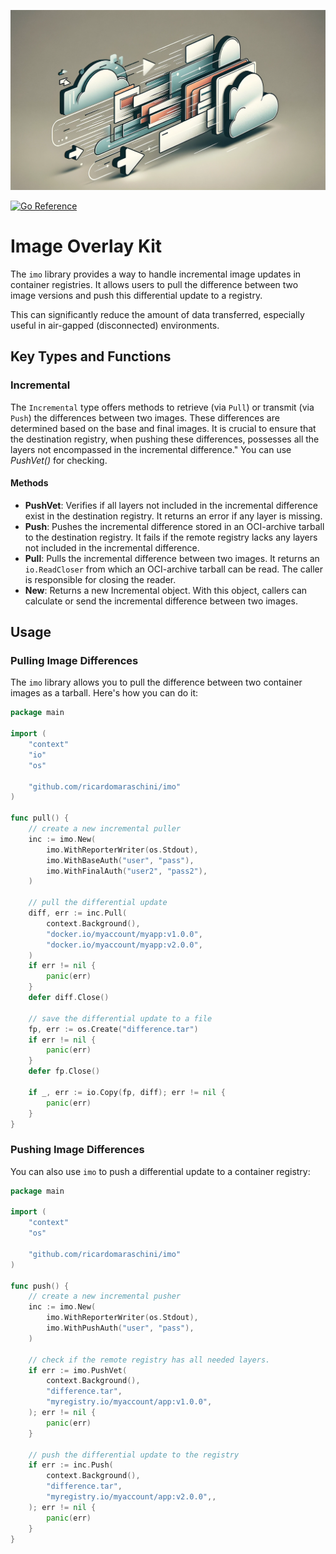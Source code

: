 <p align="center">
    <img src="banner.png" alt="Banner">
</p>

[![Go Reference](https://pkg.go.dev/badge/github.com/ricardomaraschini/imo.svg)](https://pkg.go.dev/github.com/ricardomaraschini/imo)

# Image Overlay Kit

The `imo` library provides a way to handle incremental image
updates in container registries. It allows users to pull the
difference between two image versions and push this differential
update to a registry.

This can significantly reduce the amount of data transferred,
especially useful in air-gapped (disconnected) environments.

## Key Types and Functions

### Incremental

The `Incremental` type offers methods to retrieve (via `Pull`) or transmit
(via `Push`) the differences between two images. These differences are determined
based on the base and final images. It is crucial to ensure that the destination
registry, when pushing these differences, possesses all the layers not encompassed
in the incremental difference." You can use _PushVet()_ for checking.

#### Methods

- **PushVet**: Verifies if all layers not included in the incremental difference
exist in the destination registry. It returns an error if any layer is missing.
- **Push**: Pushes the incremental difference stored in an OCI-archive tarball to
the destination registry. It fails if the remote registry lacks any layers not
included in the incremental difference.
- **Pull**: Pulls the incremental difference between two images. It returns an
`io.ReadCloser` from which an OCI-archive tarball can be read. The caller is
responsible for closing the reader.
- **New**: Returns a new Incremental object. With this object, callers can calculate
or send the incremental difference between two images.

## Usage

### Pulling Image Differences

The `imo` library allows you to pull the difference between two container images as
a tarball. Here's how you can do it:

```go
package main

import (
	"context"
	"io"
	"os"

	"github.com/ricardomaraschini/imo"
)

func pull() {
	// create a new incremental puller
	inc := imo.New(
		imo.WithReporterWriter(os.Stdout),
		imo.WithBaseAuth("user", "pass"),
		imo.WithFinalAuth("user2", "pass2"),
	)

	// pull the differential update
	diff, err := inc.Pull(
		context.Background(),
		"docker.io/myaccount/myapp:v1.0.0",
		"docker.io/myaccount/myapp:v2.0.0",
	)
	if err != nil {
		panic(err)
	}
	defer diff.Close()

	// save the differential update to a file
	fp, err := os.Create("difference.tar")
	if err != nil {
		panic(err)
	}
	defer fp.Close()

	if _, err := io.Copy(fp, diff); err != nil {
		panic(err)
	}
}
```

### Pushing Image Differences

You can also use `imo` to push a differential update to a container registry:

```go
package main

import (
	"context"
	"os"

	"github.com/ricardomaraschini/imo"
)

func push() {
	// create a new incremental pusher
	inc := imo.New(
		imo.WithReporterWriter(os.Stdout),
		imo.WithPushAuth("user", "pass"),
	)

	// check if the remote registry has all needed layers.
	if err := imo.PushVet(
		context.Background(),
		"difference.tar",
		"myregistry.io/myaccount/app:v1.0.0",
	); err != nil {
		panic(err)
	}

	// push the differential update to the registry
	if err := inc.Push(
		context.Background(),
		"difference.tar",
		"myregistry.io/myaccount/app:v2.0.0",,
	); err != nil {
		panic(err)
	}
}
```
